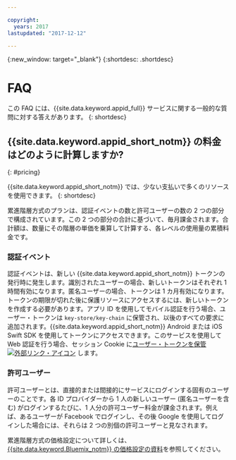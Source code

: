 ```yaml
---

copyright:
  years: 2017
lastupdated: "2017-12-12"

---
```

{:new_window: target="_blank"}
{:shortdesc: .shortdesc}


# FAQ

この FAQ には、{{site.data.keyword.appid_full}} サービスに関する一般的な質問に対する答えがあります。
{: shortdesc}


## {{site.data.keyword.appid_short_notm}} の料金はどのように計算しますか?
{: #pricing}

{{site.data.keyword.appid_short_notm}} では、少ない支払いで多くのリソースを使用できます。
{: shortdesc}

累進階層方式のプランは、認証イベントの数と許可ユーザーの数の 2 つの部分で構成されています。この 2 つの部分の合計に基づいて、毎月課金されます。合計額は、数量にその階層の単価を乗算して計算する、各レベルの使用量の累積料金です。

### 認証イベント

認証イベントは、新しい {{site.data.keyword.appid_short_notm}} トークンの発行時に発生します。識別されたユーザーの場合、新しいトークンはそれぞれ 1 時間有効になります。匿名ユーザーの場合、トークンは 1 カ月有効になります。トークンの期限が切れた後に保護リソースにアクセスするには、新しいトークンを作成する必要があります。アプリ ID を使用してモバイル認証を行う場合、ユーザー・トークンは `key-store/key-chain` に保管され、以後のすべての要求に追加されます。{{site.data.keyword.appid_short_notm}} Android または iOS Swift SDK を使用してトークンにアクセスできます。このサービスを使用して Web 認証を行う場合、セッション Cookie に<a href="https://github.com/ibm-cloud-security/appid-serversdk-nodejs" target="_blank">ユーザー・トークンを保管 <img src="../../icons/launch-glyph.svg" alt="外部リンク・アイコン"></a> します。

### 許可ユーザー

許可ユーザーとは、直接的または間接的にサービスにログインする固有のユーザーのことです。各 ID プロバイダーから 1 人の新しいユーザー (匿名ユーザーを含む) がログインするたびに、1 人分の許可ユーザー料金が課金されます。例えば、あるユーザーが Facebook でログインし、その後 Google を使用してログインした場合には、それらは 2 つの別個の許可ユーザーと見なされます。


累進階層方式の価格設定について詳しくは、[{{site.data.keyword.Bluemix_notm}} の価格設定の資料](/docs/pricing/index.html#pricing)を参照してください。
